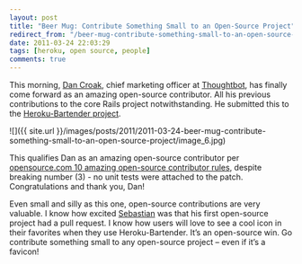 ```yaml
---
layout: post
title: "Beer Mug: Contribute Something Small to an Open-Source Project"
redirect_from: "/beer-mug-contribute-something-small-to-an-open-source-project"
date: 2011-03-24 22:03:29
tags: [heroku, open source, people]
comments: true
---
```

This morning, [Dan Croak](https://github.com/croaky), chief marketing officer at [Thoughtbot](http://thoughtbot.com/about/), has finally come forward as an amazing open-source contributor. All his previous contributions to the core Rails project notwithstanding. He submitted this to the [Heroku-Bartender project](https://github.com/sarcilav/heroku-bartender/).

![]({{ site.url }}/images/posts/2011/2011-03-24-beer-mug-contribute-something-small-to-an-open-source-project/image_6.jpg)

This qualifies Dan as an amazing open-source contributor per [opensource.com 10 amazing open-source contributor rules](http://opensource.com/life/11/3/how-become-amazing-contributor-open-source-project), despite breaking number (3) - no unit tests were attached to the patch. Congratulations and thank you, Dan!

Even small and silly as this one, open-source contributions are very valuable. I know how excited [Sebastian](https://github.com/sarcilav) was that his first open-source project had a pull request. I know how users will love to see a cool icon in their favorites when they use Heroku-Bartender. It’s an open-source win. Go contribute something small to any open-source project – even if it’s a favicon!

